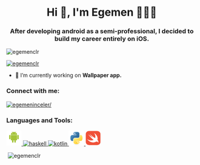 <h1 align="center">Hi 👋, I'm Egemen 👨🏻‍💻</h1>
<h3 align="center">After developing android as a semi-professional, I decided to build my career entirely on iOS.</h3>

<p align="left"> <img src="https://komarev.com/ghpvc/?username=egemenclr&label=Profile%20views&color=0e75b6&style=flat" alt="egemenclr" /> </p>

<p align="left"> <a href="https://github.com/ryo-ma/github-profile-trophy"><img src="https://github-profile-trophy.vercel.app/?username=egemenclr" alt="egemenclr" /></a> </p>

- 🔭 I’m currently working on **Wallpaper app.**

<h3 align="left">Connect with me:</h3>
<p align="left">
<a href="https://linkedin.com/in/egemeninceler/" target="blank"><img align="center" src="https://raw.githubusercontent.com/rahuldkjain/github-profile-readme-generator/master/src/images/icons/Social/linked-in-alt.svg" alt="egemeninceler/" height="30" width="40" /></a>
</p>

<h3 align="left">Languages and Tools:</h3>
<p align="left"> <a href="https://developer.android.com" target="_blank"> <img src="https://raw.githubusercontent.com/devicons/devicon/master/icons/android/android-original-wordmark.svg" alt="android" width="40" height="40"/> </a> <a href="https://www.haskell.org/" target="_blank"> <img src="https://upload.wikimedia.org/wikipedia/commons/1/1c/Haskell-Logo.svg" alt="haskell" width="40" height="40"/> </a> <a href="https://kotlinlang.org" target="_blank"> <img src="https://www.vectorlogo.zone/logos/kotlinlang/kotlinlang-icon.svg" alt="kotlin" width="40" height="40"/> </a> <a href="https://www.python.org" target="_blank"> <img src="https://raw.githubusercontent.com/devicons/devicon/master/icons/python/python-original.svg" alt="python" width="40" height="40"/> </a> <a href="https://developer.apple.com/swift/" target="_blank"> <img src="https://raw.githubusercontent.com/devicons/devicon/master/icons/swift/swift-original.svg" alt="swift" width="40" height="40"/> </a> </p>

<p>&nbsp;<img align="center" src="https://github-readme-stats.vercel.app/api?username=egemenclr&show_icons=true&locale=en" alt="egemenclr" /></p>

